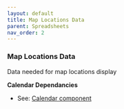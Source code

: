 ```yaml
---
layout: default
title: Map Locations Data
parent: Spreadsheets
nav_order: 2
---
```


### Map Locations Data

Data needed for map locations display

**Calendar Dependancies**
- See: [Calendar component]({{site.mybase}}/components/locations.html)
